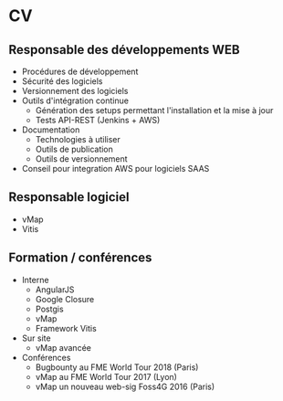 
# CV

## Responsable des développements WEB

- Procédures de développement
- Sécurité des logiciels
- Versionnement des logiciels
- Outils d'intégration continue
	- Génération des setups permettant l'installation et la mise à jour
	- Tests API-REST (Jenkins + AWS)
- Documentation
	- Technologies à utiliser
	- Outils de publication
	- Outils de versionnement
- Conseil pour integration AWS pour logiciels SAAS

## Responsable logiciel

- vMap
- Vitis

## Formation / conférences

- Interne
	- AngularJS
	- Google Closure
	- Postgis
	- vMap
	- Framework Vitis
- Sur site
	- vMap avancée
- Conférences
	- Bugbounty au FME World Tour 2018 (Paris)
	- vMap au FME World Tour 2017 (Lyon)
	- vMap un nouveau web-sig Foss4G 2016 (Paris)
